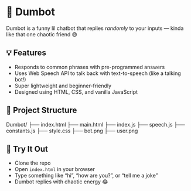 # 🤖 Dumbot

Dumbot is a funny lil chatbot that replies *randomly* to your inputs — kinda like that one chaotic friend 😅

## 💡 Features
- Responds to common phrases with pre-programmed answers
- Uses Web Speech API to talk back with text-to-speech (like a talking bot!)
- Super lightweight and beginner-friendly
- Designed using HTML, CSS, and vanilla JavaScript

## 📁 Project Structure
Dumbot/
├── index.html
├── main.html
├── index.js
├── speech.js
├── constants.js
├── style.css
├── bot.png
├── user.png


## 🧠 Try It Out
- Clone the repo
- Open `index.html` in your browser
- Type something like “hi”, “how are you?”, or “tell me a joke”
- Dumbot replies with chaotic energy 😂
